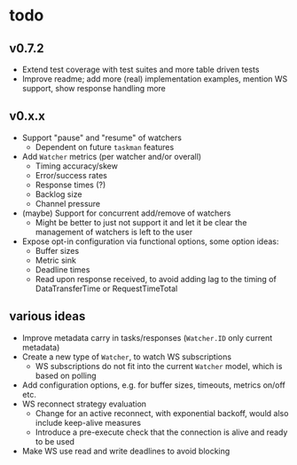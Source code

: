 # todo

## v0.7.2

- Extend test coverage with test suites and more table driven tests
- Improve readme; add more (real) implementation examples, mention WS support, show response handling more

## v0.x.x

- Support "pause" and "resume" of watchers
  - Dependent on future `taskman` features
- Add `Watcher` metrics (per watcher and/or overall)
  - Timing accuracy/skew
  - Error/success rates
  - Response times (?)
  - Backlog size
  - Channel pressure
- (maybe) Support for concurrent add/remove of watchers
  - Might be better to just not support it and let it be clear the management of watchers is left to the user
- Expose opt-in configuration via functional options, some option ideas:
  - Buffer sizes
  - Metric sink
  - Deadline times
  - Read upon response received, to avoid adding lag to the timing of DataTransferTime or RequestTimeTotal

## various ideas

- Improve metadata carry in tasks/responses (`Watcher.ID` only current metadata)
- Create a new type of `Watcher`, to watch WS subscriptions
  - WS subscriptions do not fit into the current `Watcher` model, which is based on polling
- Add configuration options, e.g. for buffer sizes, timeouts, metrics on/off etc.
- WS reconnect strategy evaluation
  - Change for an active reconnect, with exponential backoff, would also include keep-alive measures
  - Introduce a pre-execute check that the connection is alive and ready to be used
- Make WS use read and write deadlines to avoid blocking
